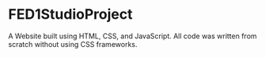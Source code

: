 # FED1StudioProject
A Website built using HTML, CSS, and JavaScript.  All code was written from scratch without using CSS frameworks.

